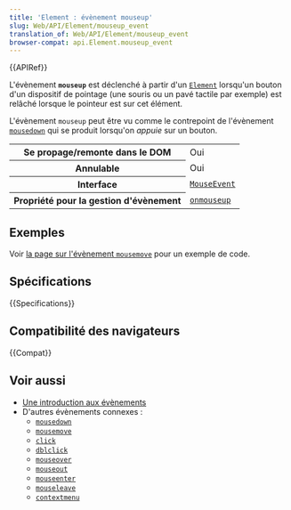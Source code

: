```yaml
---
title: 'Element : évènement mouseup'
slug: Web/API/Element/mouseup_event
translation_of: Web/API/Element/mouseup_event
browser-compat: api.Element.mouseup_event
---
```


{{APIRef}}

L'évènement **`mouseup`** est déclenché à partir d'un [`Element`](/fr/docs/Web/API/Element) lorsqu'un bouton d'un dispositif de pointage (une souris ou un pavé tactile par exemple) est relâché lorsque le pointeur est sur cet élément.

L'évènement `mouseup` peut être vu comme le contrepoint de l'évènement [`mousedown`](/fr/docs/Web/API/Element/mousedown_event) qui se produit lorsqu'on _appuie_ sur un bouton.

<table class="properties">
  <tbody>
    <tr>
      <th scope="row">Se propage/remonte dans le DOM</th>
      <td>Oui</td>
    </tr>
    <tr>
      <th scope="row">Annulable</th>
      <td>Oui</td>
    </tr>
    <tr>
      <th scope="row">Interface</th>
      <td><a href="/fr/docs/Web/API/MouseEvent"><code>MouseEvent</code></a></td>
    </tr>
    <tr>
      <th scope="row">Propriété pour la gestion d'évènement</th>
      <td>
        <a href="/fr/docs/Web/API/GlobalEventHandlers/onmouseup"><code>onmouseup</code></a>
      </td>
    </tr>
  </tbody>
</table>

## Exemples

Voir [la page sur l'évènement `mousemove`](/fr/docs/Web/API/Element/mousemove_event#exemples) pour un exemple de code.

## Spécifications

{{Specifications}}

## Compatibilité des navigateurs

{{Compat}}

## Voir aussi

- [Une introduction aux évènements](/fr/docs/Learn/JavaScript/Building_blocks/Events)
- D'autres évènements connexes&nbsp;:
  - [`mousedown`](/fr/docs/Web/API/Element/mousedown_event)
  - [`mousemove`](/fr/docs/Web/API/Element/mousemove_event)
  - [`click`](/fr/docs/Web/API/Element/click_event)
  - [`dblclick`](/fr/docs/Web/API/Element/dblclick_event)
  - [`mouseover`](/fr/docs/Web/API/Element/mouseover_event)
  - [`mouseout`](/fr/docs/Web/API/Element/mouseout_event)
  - [`mouseenter`](/fr/docs/Web/API/Element/mouseenter_event)
  - [`mouseleave`](/fr/docs/Web/API/Element/mouseleave_event)
  - [`contextmenu`](/fr/docs/Web/API/Element/contextmenu_event)
